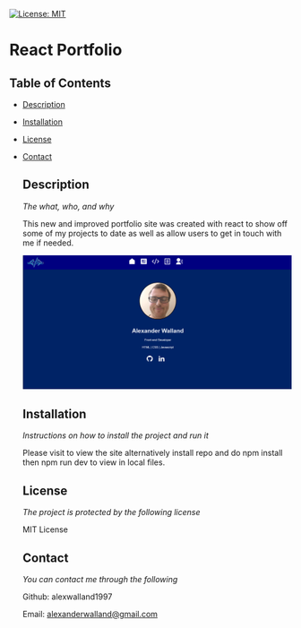[![License: MIT](https://img.shields.io/badge/License-MIT-yellow.svg)](https://opensource.org/licenses/MIT) 
# React Portfolio 
## Table of Contents 
* [Description](#description) 
* [Installation](#installation) 
* [License](#license) 
* [Contact](#contact) 

    ## Description
  
    *The what, who, and why*
  
    This new and improved portfolio site was created with react to show off some of my projects to date as well as allow users to get in touch with me if needed.

  ![alt text](https://raw.githubusercontent.com/alexwalland1997/reactPortfolio/main/images/portfolio.png)
    
    ## Installation
    *Instructions on how to install the project and run it*
  
  Please visit  to view the site alternatively install repo and do npm install then npm run dev to view in local files.

  ## License

   *The project is protected by the following license*
  
    MIT License
    ## Contact
  *You can contact me through the following*
  
    Github: alexwalland1997 

    Email: alexanderwalland@gmail.com
    
